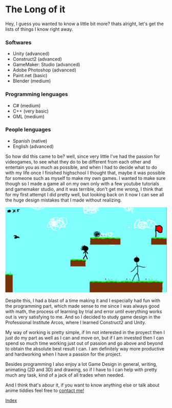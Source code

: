 # The Long of it

Hey, I guess you wanted to know a little bit more? thats alright, let's get the lists of things I know right away.

### Softwares
* Unity (advanced)
* Construct2 (advanced)
* GameMaker: Studio (advanced)
* Adobe Photoshop (advanced)
* Paint.net (basic)
* Blender (medium)

### Programming lenguages
* C# (medium)
* C++ (very basic)
* GML (medium)

### People lenguages
* Spanish (native)
* English (advanced)

So how did this came to be? well, since very little I've had the passion for videogames, to see what they do to be different from each other and entertain you as much as possible, and when I had to decide what to do with my life once I finished highschool I thought that, maybe it was possible for someone such as myself to make my own games. I wanted to make sure though so I made a game all on my own only with a few youtube tutorials and gamemaker studio, and it was terrible, don't get me wrong, I think that for my first attempt I did pretty well, but looking back on it now I can see all the huge design mistakes that I made without realizing.

![spw](https://github.com/niquion/niquion.github.io/blob/master/spw.png?raw=true)

Despite this, I had a blast of a time making it and I especially had fun with the programming part, which made sense to me since I was always good with math, the process of learning by trial and error until everything works out is very satisfying to me. And so I decided to study game design in the Professional Institute Arcos, where I learned Construct2 and Unity.

My way of working is pretty simple, if Im not interested in the proyect then I just do my part as well as I can and move on, but if I am invested then I can spend so much time working just out of passion and go above and beyond to obtain the absolute best result I can. I am definitely way more productive and hardworking when I have a passion for the project.

Besides programming I also enjoy a lot Game Design in general, writing, animating (2D and 3D) and drawing, so if I have to I can help with pretty much any task, kind of a jack of all trades when needed.

And I think that's abour it, if you want to know anything else or talk about anime tiddies feel free to [contact me!](https://niquion.github.io/contact)


[Index](https://niquion.github.io/)
